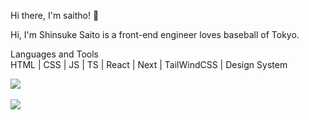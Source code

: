 Hi there, I'm saitho! 👋

Hi, I'm Shinsuke Saito is a front-end engineer loves baseball of Tokyo.

Languages and Tools<br>
HTML | CSS | JS | TS | React | Next | TailWindCSS | Design System

<img align="center" src="https://github-readme-stats.vercel.app/api?username=ssaitho&bg_color=30,764ba2,667eea&title_color=fff&text_color=fff"><br><br>
<img align="center" src="https://github-readme-stats.vercel.app/api/top-langs/?username=ssaitho&bg_color=30,764ba2,667eea&title_color=fff&text_color=fff&layout=compact">
